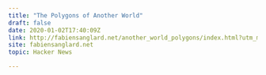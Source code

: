 ```yaml
---
title: "The Polygons of Another World"
draft: false
date: 2020-01-02T17:40:09Z
link: http://fabiensanglard.net/another_world_polygons/index.html?utm_medium=RSS&utm_source=hune
site: fabiensanglard.net
topic: Hacker News  

---
```

